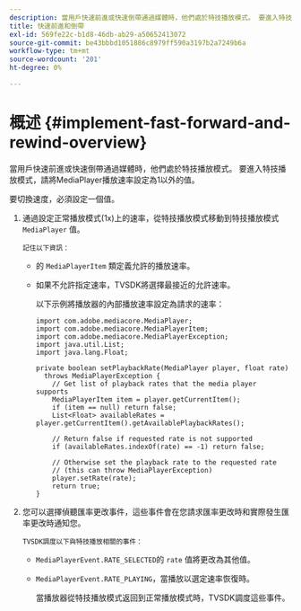 ```yaml
---
description: 當用戶快速前進或快速倒帶通過媒體時，他們處於特技播放模式。 要進入特技播放模式，請將MediaPlayer播放速率設定為1以外的值。
title: 快速前進和倒帶
exl-id: 569fe22c-b1d8-46db-ab29-a50652413072
source-git-commit: be43bbbd1051886c8979ff590a3197b2a7249b6a
workflow-type: tm+mt
source-wordcount: '201'
ht-degree: 0%

---
```


# 概述 {#implement-fast-forward-and-rewind-overview}

當用戶快速前進或快速倒帶通過媒體時，他們處於特技播放模式。 要進入特技播放模式，請將MediaPlayer播放速率設定為1以外的值。

要切換速度，必須設定一個值。

1. 通過設定正常播放模式(1x)上的速率，從特技播放模式移動到特技播放模式 `MediaPlayer` 值。

       記住以下資訊：
   
   * 的 `MediaPlayerItem` 類定義允許的播放速率。
   * 如果不允許指定速率，TVSDK將選擇最接近的允許速率。

      以下示例將播放器的內部播放速率設定為請求的速率：

      ```
      import com.adobe.mediacore.MediaPlayer; 
      import com.adobe.mediacore.MediaPlayerItem; 
      import com.adobe.mediacore.MediaPlayerException; 
      import java.util.List; 
      import java.lang.Float; 
      
      private boolean setPlaybackRate(MediaPlayer player, float rate)  
        throws MediaPlayerException { 
          // Get list of playback rates that the media player supports 
          MediaPlayerItem item = player.getCurrentItem(); 
          if (item == null) return false; 
          List<Float> availableRates = player.getCurrentItem().getAvailablePlaybackRates(); 
      
          // Return false if requested rate is not supported 
          if (availableRates.indexOf(rate) == -1) return false; 
      
          // Otherwise set the playback rate to the requested rate  
          // (this can throw MediaPlayerException) 
          player.setRate(rate); 
          return true; 
      }
      ```

1. 您可以選擇偵聽匯率更改事件，這些事件會在您請求匯率更改時和實際發生匯率更改時通知您。

       TVSDK調度以下與特技播放相關的事件：
   
   * `MediaPlayerEvent.RATE_SELECTED`的 `rate` 值將更改為其他值。

   * `MediaPlayerEvent.RATE_PLAYING`，當播放以選定速率恢復時。

      當播放器從特技播放模式返回到正常播放模式時，TVSDK調度這些事件。
